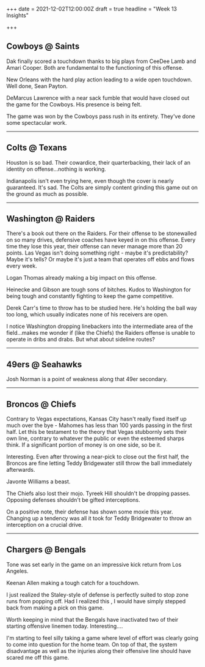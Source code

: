 +++
date = 2021-12-02T12:00:00Z
draft = true
headline = "Week 13 Insights"

+++
## Cowboys @ Saints

Dak finally scored a touchdown thanks to big plays from CeeDee Lamb and Amari Cooper. Both are fundamental to the functioning of this offense.

New Orleans with the hard play action leading to a wide open touchdown. Well done, Sean Payton.

DeMarcus Lawrence with a near sack fumble that would have closed out the game for the Cowboys. His presence is being felt.

The game was won by the Cowboys pass rush in its entirety. They've done some spectacular work.

***

## Colts @ Texans

Houston is so bad. Their cowardice, their quarterbacking, their lack of an identity on offense...nothing is working.

Indianapolis isn't even trying here, even though the cover is nearly guaranteed. It's sad. The Colts are simply content grinding this game out on the ground as much as possible.

***

## Washington @ Raiders

There's a book out there on the Raiders. For their offense to be stonewalled on so many drives, defensive coaches have keyed in on this offense. Every time they lose this year, their offense can never manage more than 20 points. Las Vegas isn't doing something right - maybe it's predictability? Maybe it's tells? Or maybe it's just a team that operates off ebbs and flows every week. 

Logan Thomas already making a big impact on this offense.

Heinecke and Gibson are tough sons of bitches. Kudos to Washington for being tough and constantly fighting to keep the game competitive.

Derek Carr's time to throw has to be studied here. He's holding the ball way too long, which usually indicates none of his receivers are open.

I notice Washington dropping linebackers into the intermediate area of the field...makes me wonder if (like the Chiefs) the Raiders offense is unable to operate in dribs and drabs. But what about sideline routes?

***

## 49ers @ Seahawks

Josh Norman is a point of weakness along that 49er secondary.

***

## Broncos @ Chiefs

Contrary to Vegas expectations, Kansas City hasn't really fixed itself up much over the bye - Mahomes has less than 100 yards passing in the first half. Let this be testament to the theory that Vegas stubbornly sets their own line, contrary to whatever the public or even the esteemed sharps think. If a significant portion of money is on one side, so be it.

Interesting. Even after throwing a near-pick to close out the first half, the Broncos are fine letting Teddy Bridgewater still throw the ball immediately afterwards.

Javonte Williams a beast.

The Chiefs also lost their mojo. Tyreek Hill shouldn't be dropping passes. Opposing defenses shouldn't be gifted interceptions. 

On a positive note, their defense has shown some moxie this year. Changing up a tendency was all it took for Teddy Bridgewater to throw an interception on a crucial drive.

***

## Chargers @ Bengals

Tone was set early in the game on an impressive kick return from Los Angeles.

Keenan Allen making a tough catch for a touchdown.

I just realized the Staley-style of defense is perfectly suited to stop zone runs from popping off. Had I realized this , I would have simply stepped back from making a pick on this game. 

Worth keeping in mind that the Bengals have inactivated two of their starting offensive linemen today. Interesting....

I'm starting to feel silly taking a game where level of effort was clearly going to come into question for the home team. On top of that, the system disadvantage as well as the injuries along their offensive line should have scared me off this game. 
